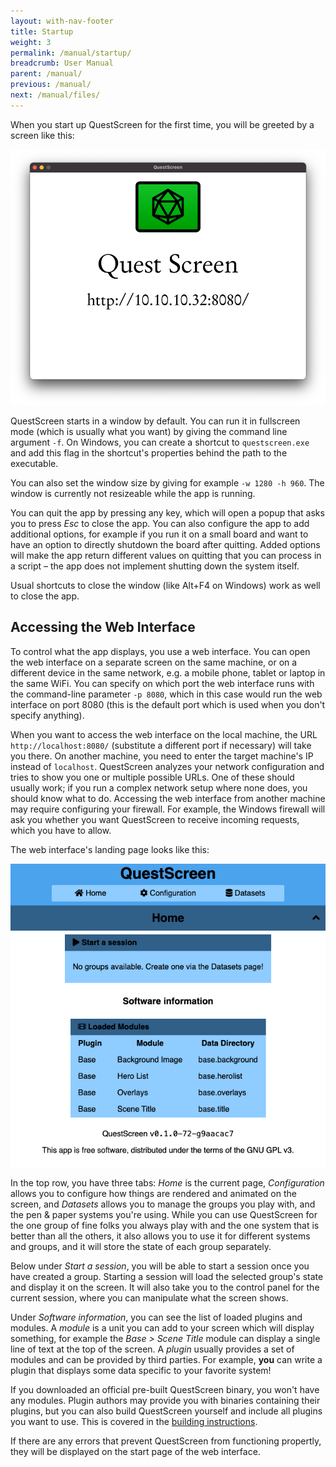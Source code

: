 ```yaml
---
layout: with-nav-footer
title: Startup
weight: 3
permalink: /manual/startup/
breadcrumb: User Manual
parent: /manual/
previous: /manual/
next: /manual/files/
---
```


When you start up QuestScreen for the first time, you will be greeted by a screen like this:

![QuestScreen start screen](/media/start-screen.png)

QuestScreen starts in a window by default.
You can run it in fullscreen mode (which is usually what you want) by giving the command line argument `-f`.
On Windows, you can create a shortcut to `questscreen.exe` and add this flag in the shortcut's properties behind the path to the executable.

You can also set the window size by giving for example `-w 1280 -h 960`.
The window is currently not resizeable while the app is running.

You can quit the app by pressing any key, which will open a popup that asks you to press *Esc* to close the app.
You can also configure the app to add additional options, for example if you run it on a small board and want to have an option to directly shutdown the board after quitting.
Added options will make the app return different values on quitting that you can process in a script – the app does not implement shutting down the system itself.

Usual shortcuts to close the window (like Alt+F4 on Windows) work as well to close the app.

## Accessing the Web Interface

To control what the app displays, you use a web interface.
You can open the web interface on a separate screen on the same machine, or on a different device in the same network, e.g. a mobile phone, tablet or laptop in the same WiFi.
You can specify on which port the web interface runs with the command-line parameter `-p 8080`, which in this case would run the web interface on port 8080 (this is the default port which is used when you don't specify anything).

When you want to access the web interface on the local machine, the URL `http://localhost:8080/` (substitute a different port if necessary) will take you there.
On another machine, you need to enter the target machine's IP instead of `localhost`.
QuestScreen analyzes your network configuration and tries to show you one or multiple possible URLs.
One of these should usually work; if you run a complex network setup where none does, you should know what to do.
Accessing the web interface from another machine may require configuring your firewall.
For example, the Windows firewall will ask you whether you want QuestScreen to receive incoming requests, which you have to allow.

The web interface's landing page looks like this:

![QuestScreen web UI landing page](/media/web-interface-info.png)

In the top row, you have three tabs:
*Home* is the current page, *Configuration* allows you to configure how things are rendered and animated on the screen, and *Datasets* allows you to manage the groups you play with, and the pen & paper systems you're using.
While you can use QuestScreen for the one group of fine folks you always play with and the one system that is better than all the others, it also allows you to use it for different systems and groups, and it will store the state of each group separately.

Below under *Start a session*, you will be able to start a session once you have created a group.
Starting a session will load the selected group's state and display it on the screen.
It will also take you to the control panel for the current session, where you can manipulate what the screen shows.

Under *Software information*, you can see the list of loaded plugins and modules.
A *module* is a unit you can add to your screen which will display something, for example the *Base > Scene Title* module can display a single line of text at the top of the screen.
A *plugin* usually provides a set of modules and can be provided by third parties.
For example, **you** can write a plugin that displays some data specific to your favorite system!

If you downloaded an official pre-built QuestScreen binary, you won't have any modules.
Plugin authors may provide you with binaries containing their plugins, but you can also build QuestScreen yourself and include all plugins you want to use.
This is covered in the [building instructions](/building/).

If there are any errors that prevent QuestScreen from functioning propertly, they will be displayed on the start page of the web interface.